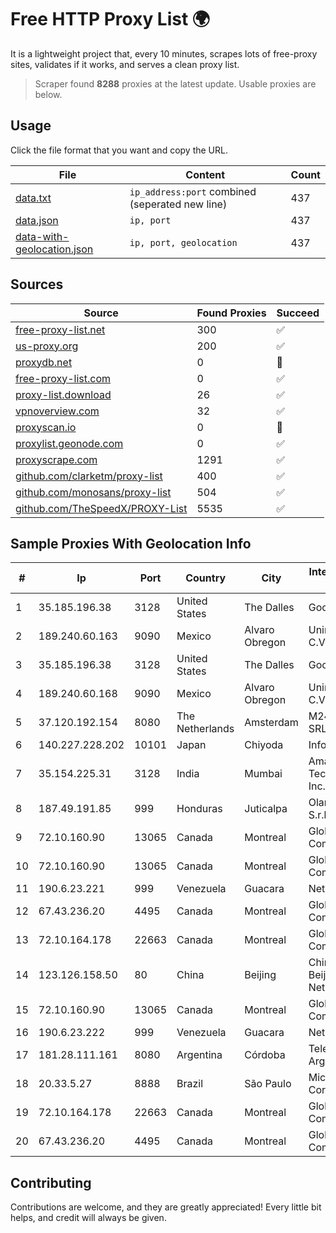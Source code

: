 
# Free HTTP Proxy List 🌍

It is a lightweight project that, every 10 minutes, scrapes lots of free-proxy sites, validates if it works, and serves a clean proxy list.


> Scraper found **8288** proxies at the latest update. Usable proxies are below.

## Usage

Click the file format that you want and copy the URL.


|File|Content|Count|
|----|-------|-----|
|[data.txt](https://raw.githubusercontent.com/themiralay/Proxy-List-World/master/data.txt)|`ip_address:port` combined (seperated new line)|437|
|[data.json](https://raw.githubusercontent.com/themiralay/Proxy-List-World/master/data.json)|`ip, port`|437|
|[data-with-geolocation.json](https://raw.githubusercontent.com/themiralay/Proxy-List-World/master/data-with-geolocation.json)|`ip, port, geolocation`|437|

## Sources

|Source|Found Proxies|Succeed|
|------|-------------|-------|
|[free-proxy-list.net](https://free-proxy-list.net)|300|✅|
|[us-proxy.org](https://www.us-proxy.org)|200|✅|
|[proxydb.net](http://proxydb.net)|0|🚫|
|[free-proxy-list.com](https://free-proxy-list.com/?page=&port=&type%5B%5D=http&type%5B%5D=https&up_time=0&search=Search)|0|✅|
|[proxy-list.download](https://www.proxy-list.download/HTTP)|26|✅|
|[vpnoverview.com](https://vpnoverview.com/privacy/anonymous-browsing/free-proxy-servers)|32|✅|
|[proxyscan.io](https://www.proxyscan.io)|0|🚫|
|[proxylist.geonode.com](https://proxylist.geonode.com/api/proxy-list?limit=300&page=1&sort_by=lastChecked&sort_type=desc&protocols=http,https)|0|✅|
|[proxyscrape.com](https://api.proxyscrape.com/v2/?request=displayproxies&protocol=http&timeout=10000&country=all&ssl=all&anonymity=all)|1291|✅|
|[github.com/clarketm/proxy-list](https://raw.githubusercontent.com/clarketm/proxy-list/master/proxy-list-raw.txt)|400|✅|
|[github.com/monosans/proxy-list](https://raw.githubusercontent.com/monosans/proxy-list/main/proxies/http.txt)|504|✅|
|[github.com/TheSpeedX/PROXY-List](https://raw.githubusercontent.com/TheSpeedX/PROXY-List/master/http.txt)|5535|✅|


## Sample Proxies With Geolocation Info

|#|Ip|Port|Country|City|Internet Service Provider|
|-|--|----|-------|----|-------------------------|
|1|35.185.196.38|3128|United States|The Dalles|Google LLC|
|2|189.240.60.163|9090|Mexico|Alvaro Obregon|Uninet S.A. de C.V.|
|3|35.185.196.38|3128|United States|The Dalles|Google LLC|
|4|189.240.60.168|9090|Mexico|Alvaro Obregon|Uninet S.A. de C.V.|
|5|37.120.192.154|8080|The Netherlands|Amsterdam|M247 Europe SRL|
|6|140.227.228.202|10101|Japan|Chiyoda|InfoSphere|
|7|35.154.225.31|3128|India|Mumbai|Amazon Technologies Inc.|
|8|187.49.191.85|999|Honduras|Juticalpa|Olancho NET S.r.l. De C.V.|
|9|72.10.160.90|13065|Canada|Montreal|GloboTech Communications|
|10|72.10.160.90|13065|Canada|Montreal|GloboTech Communications|
|11|190.6.23.221|999|Venezuela|Guacara|Net Uno|
|12|67.43.236.20|4495|Canada|Montreal|GloboTech Communications|
|13|72.10.164.178|22663|Canada|Montreal|GloboTech Communications|
|14|123.126.158.50|80|China|Beijing|China Unicom Beijing Province Network|
|15|72.10.160.90|13065|Canada|Montreal|GloboTech Communications|
|16|190.6.23.222|999|Venezuela|Guacara|Net Uno|
|17|181.28.111.161|8080|Argentina|Córdoba|Telecom Argentina S.A|
|18|20.33.5.27|8888|Brazil|São Paulo|Microsoft Corporation|
|19|72.10.164.178|22663|Canada|Montreal|GloboTech Communications|
|20|67.43.236.20|4495|Canada|Montreal|GloboTech Communications|



## Contributing

Contributions are welcome, and they are greatly appreciated! Every
little bit helps, and credit will always be given.

